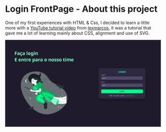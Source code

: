 # Login FrontPage - About this project

One of my first experiences with HTML & Css, I decided to learn a little more with a [YouTube tutorial video](https://www.youtube.com/watch?v=69-WfrVBli8) from [lexmarcos](https://github.com/lexmarcos), it was a tutorial that gave me a lot of learning mainly about CSS, alignment and use of SVG.

![Login Page Image](login-page-v2.png)
